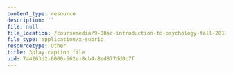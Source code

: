 ```yaml
---
content_type: resource
description: ''
file: null
file_location: /coursemedia/9-00sc-introduction-to-psychology-fall-2011/7a4263d26000562e8cb48ed877dd0c7f_lanmHS0JwYI.vtt
file_type: application/x-subrip
resourcetype: Other
title: 3play caption file
uid: 7a4263d2-6000-562e-8cb4-8ed877dd0c7f
---
```

